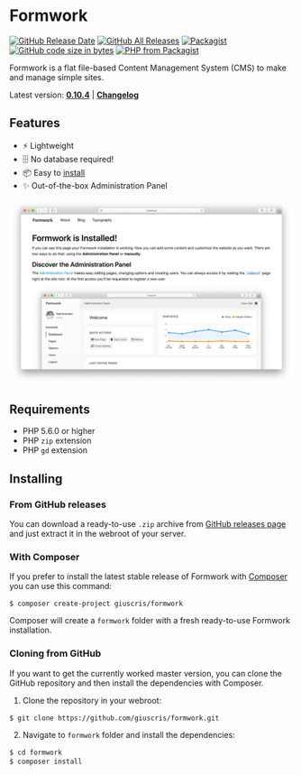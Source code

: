 # Formwork

[![GitHub Release Date](https://img.shields.io/github/release-date/giuscris/formwork.svg)](https://github.com/giuscris/formwork/releases/latest)
[![GitHub All Releases](https://img.shields.io/github/downloads/giuscris/formwork/total.svg)](https://github.com/giuscris/formwork/releases)
[![Packagist](https://img.shields.io/packagist/dt/giuscris/formwork.svg?color=%23f28d1a&label=Packagist%20downloads)](https://packagist.org/packages/giuscris/formwork)
[![GitHub code size in bytes](https://img.shields.io/github/languages/code-size/giuscris/formwork.svg)]()
[![PHP from Packagist](https://img.shields.io/packagist/php-v/giuscris/formwork.svg)](#requirements)

Formwork is a flat file-based Content Management System (CMS) to make and manage simple sites.

Latest version: [**0.10.4**](https://github.com/giuscris/formwork/releases/latest) | [**Changelog**](CHANGELOG.md)

## Features
 * ⚡️ Lightweight
 * 🗄 No database required!
 * 📦 Easy to [install](#installing)
 * ✨ Out-of-the-box Administration Panel

![](assets/images/formwork.png)

## Requirements
 * PHP 5.6.0 or higher
 * PHP `zip` extension
 * PHP `gd` extension

## Installing

### From GitHub releases
You can download a ready-to-use `.zip` archive from [GitHub releases page](https://github.com/giuscris/formwork/releases) and just extract it in the webroot of your server.

### With Composer
If you prefer to install the latest stable release of Formwork with [Composer](https://getcomposer.org/) you can use this command:

```
$ composer create-project giuscris/formwork
```

Composer will create a `formwork` folder with a fresh ready-to-use Formwork installation.

### Cloning from GitHub
If you want to get the currently worked master version, you can clone the GitHub repository and then install the dependencies with Composer.

1. Clone the repository in your webroot:

```
$ git clone https://github.com/giuscris/formwork.git
```

2. Navigate to `formwork` folder and install the dependencies:

```
$ cd formwork
$ composer install
```

